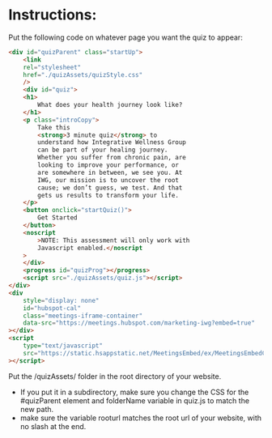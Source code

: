 # Instructions:
Put the following code on whatever page you want the quiz to appear:
```html
<div id="quizParent" class="startUp">
    <link
    rel="stylesheet"
    href="./quizAssets/quizStyle.css"
    />
    <div id="quiz">
    <h1>
        What does your health journey look like?
    </h1>
    <p class="introCopy">
        Take this
        <strong>3 minute quiz</strong> to
        understand how Integrative Wellness Group
        can be part of your healing journey.
        Whether you suffer from chronic pain, are
        looking to improve your performance, or
        are somewhere in between, we see you. At
        IWG, our mission is to uncover the root
        cause; we don’t guess, we test. And that
        gets us results to transform your life.
    </p>
    <button onclick="startQuiz()">
        Get Started
    </button>
    <noscript
        >NOTE: This assessment will only work with
        Javascript enabled.</noscript
    >
    </div>
    <progress id="quizProg"></progress>
    <script src="./quizAssets/quiz.js"></script>
</div>
<div
    style="display: none"
    id="hubspot-cal"
    class="meetings-iframe-container"
    data-src="https://meetings.hubspot.com/marketing-iwg?embed=true"
></div>
<script
    type="text/javascript"
    src="https://static.hsappstatic.net/MeetingsEmbed/ex/MeetingsEmbedCode.js"
></script>
```

Put the /quizAssets/ folder in the root directory of your website. 
- If you put it in a subdirectory, make sure you change the CSS for the #quizParent element and folderName variable in quiz.js to match the new path.
- make sure the variable rooturl matches the root url of your website, with no slash at the end.
